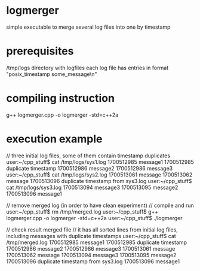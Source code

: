 # logmerger
simple executable to merge several log files into one by timestamp

# prerequisites
/tmp/logs directory with logfiles
each log file has entries in format "posix_timestamp some_message\n"

# compiling instruction
g++ logmerger.cpp -o logmerger -std=c++2a

# execution example
// three initial log files, some of them contain timestamp duplicates
user:~/cpp_stuff$ cat /tmp/logs/sys1.log 
1700512985 message1
1700512985 duplicate timestamp
1700512986 message2
1700512986 message3
user:~/cpp_stuff$ cat /tmp/logs/sys2.log 
1700513061 message
1700513062 message
1700513096 duplicate timestamp from sys3.log
user:~/cpp_stuff$ cat /tmp/logs/sys3.log 
1700513094 message3
1700513095 message2
1700513096 message1

// remove merged log (in order to have clean experiment)
// compile and run
user:~/cpp_stuff$ rm /tmp/merged.log 
user:~/cpp_stuff$ g++ logmerger.cpp -o logmerger -std=c++2a
user:~/cpp_stuff$ ./logmerger 

// check result merged file
// it has all sorted lines from initial log files, including messages with duplicate timestamps
user:~/cpp_stuff$ cat /tmp/merged.log 
1700512985 message1
1700512985 duplicate timestamp
1700512986 message2
1700512986 message3
1700513061 message
1700513062 message
1700513094 message3
1700513095 message2
1700513096 duplicate timestamp from sys3.log
1700513096 message1


